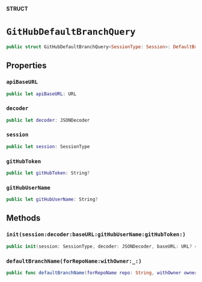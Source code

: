 **STRUCT**

# `GitHubDefaultBranchQuery`

```swift
public struct GitHubDefaultBranchQuery<SessionType: Session>: DefaultBranchQuery
```

## Properties
### `apiBaseURL`

```swift
public let apiBaseURL: URL
```

### `decoder`

```swift
public let decoder: JSONDecoder
```

### `session`

```swift
public let session: SessionType
```

### `gitHubToken`

```swift
public let gitHubToken: String?
```

### `gitHubUserName`

```swift
public let gitHubUserName: String?
```

## Methods
### `init(session:decoder:baseURL:gitHubUserName:gitHubToken:)`

```swift
public init(session: SessionType, decoder: JSONDecoder, baseURL: URL? = nil, gitHubUserName: String? = nil, gitHubToken _: String? = nil)
```

### `defaultBranchName(forRepoName:withOwner:_:)`

```swift
public func defaultBranchName(forRepoName repo: String, withOwner owner: String, _ completed: @escaping ((Result<String, Error>) -> Void))
```
